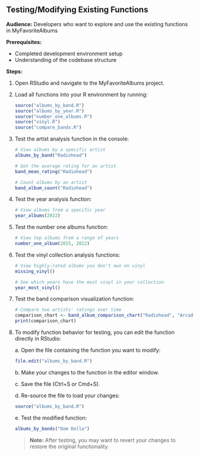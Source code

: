 ## Testing/Modifying Existing Functions

**Audience:** Developers who want to explore and use the existing functions in MyFavoriteAlbums

**Prerequisites:**

- Completed development environment setup
- Understanding of the codebase structure

**Steps:**

1. Open RStudio and navigate to the MyFavoriteAlbums project.

2. Load all functions into your R environment by running:

   ```r
   source("albums_by_band.R")
   source("albums_by_year.R")
   source("number_one_albums.R")
   source("vinyl.R")
   source("compare_bands.R")
   ```

3. Test the artist analysis function in the console:

   ```r
   # View albums by a specific artist
   albums_by_band("Radiohead")

   # Get the average rating for an artist
   band_mean_rating("Radiohead")

   # Count albums by an artist
   band_album_count("Radiohead")
   ```

4. Test the year analysis function:

   ```r
   # View albums from a specific year
   year_albums(2022)
   ```

5. Test the number one albums function:

   ```r
   # View top albums from a range of years
   number_one_album(2015, 2022)
   ```

6. Test the vinyl collection analysis functions:

   ```r
   # View highly-rated albums you don't own on vinyl
   missing_vinyl()

   # See which years have the most vinyl in your collection
   year_most_vinyl()
   ```

7. Test the band comparison visualization function:

   ```r
   # Compare two artists' ratings over time
   comparison_chart <- band_album_comparison_chart("Radiohead", "Arcade Fire")
   print(comparison_chart)
   ```

8. To modify function behavior for testing, you can edit the function directly in RStudio:

   a. Open the file containing the function you want to modify:

   ```r
   file.edit("albums_by_band.R")
   ```

   b. Make your changes to the function in the editor window.

   c. Save the file (Ctrl+S or Cmd+S).

   d. Re-source the file to load your changes:

   ```r
   source("albums_by_band.R")
   ```

   e. Test the modified function:

   ```r
   albums_by_bands("Dom Dolla")
   ```

   > **Note:** After testing, you may want to revert your changes to restore the original functionality.
